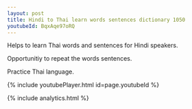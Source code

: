 ```yaml
---
layout: post
title: Hindi to Thai learn words sentences dictionary 1050 
youtubeId: BqxAqe97oRQ
---
```

 
 
Helps to learn Thai words and sentences for Hindi speakers.

Opportunitiy to repeat the words sentences. 

Practice Thai language. 
 
{% include youtubePlayer.html id=page.youtubeId %}
 
 
{% include analytics.html %}